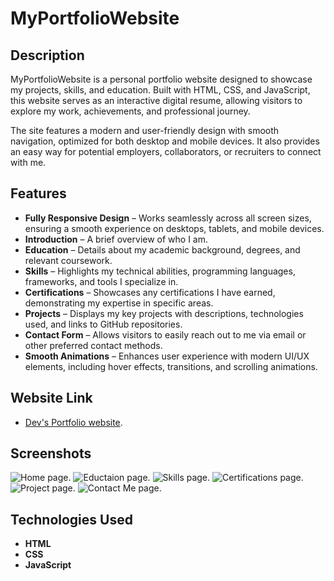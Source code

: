 # MyPortfolioWebsite

## Description

MyPortfolioWebsite is a personal portfolio website designed to showcase my projects, skills, and education. Built with HTML, CSS, and JavaScript, this website serves as an interactive digital resume, allowing visitors to explore my work, achievements, and professional journey.  

The site features a modern and user-friendly design with smooth navigation, optimized for both desktop and mobile devices. It also provides an easy way for potential employers, collaborators, or recruiters to connect with me.  

## Features  

- **Fully Responsive Design** – Works seamlessly across all screen sizes, ensuring a smooth experience on desktops, tablets, and mobile devices.  
- **Introduction** – A brief overview of who I am.  
- **Education** – Details about my academic background, degrees, and relevant coursework.  
- **Skills** – Highlights my technical abilities, programming languages, frameworks, and tools I specialize in.  
- **Certifications** – Showcases any certifications I have earned, demonstrating my expertise in specific areas.  
- **Projects** – Displays my key projects with descriptions, technologies used, and links to GitHub repositories.  
- **Contact Form** – Allows visitors to easily reach out to me via email or other preferred contact methods.  
- **Smooth Animations** – Enhances user experience with modern UI/UX elements, including hover effects, transitions, and scrolling animations.  

## Website Link

- [Dev's Portfolio website](https://devpatel47.github.io/MyPortfolioWebsite/).

## Screenshots

![Home page]().
![Eductaion page]().
![Skills page]().
![Certifications page]().
![Project page]().
![Contact Me page]().

## Technologies Used

- **HTML**
- **CSS**
- **JavaScript**
